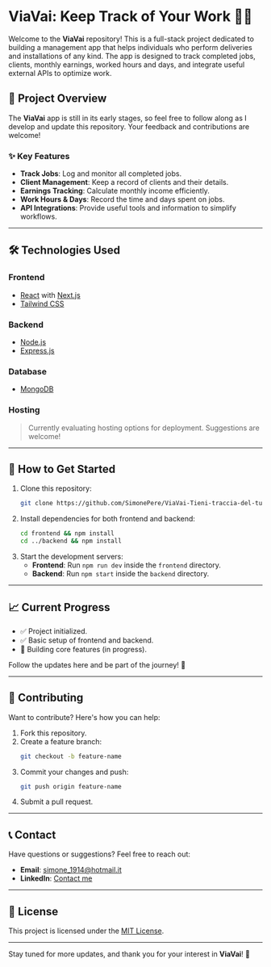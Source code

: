 # ViaVai: Keep Track of Your Work 🚚💼

Welcome to the **ViaVai** repository! This is a full-stack project dedicated to building a management app that helps individuals who perform deliveries and installations of any kind. The app is designed to track completed jobs, clients, monthly earnings, worked hours and days, and integrate useful external APIs to optimize work.

## 🚀 Project Overview
The **ViaVai** app is still in its early stages, so feel free to follow along as I develop and update this repository. Your feedback and contributions are welcome!

### ✨ Key Features
- **Track Jobs**: Log and monitor all completed jobs.
- **Client Management**: Keep a record of clients and their details.
- **Earnings Tracking**: Calculate monthly income efficiently.
- **Work Hours & Days**: Record the time and days spent on jobs.
- **API Integrations**: Provide useful tools and information to simplify workflows.

---

## 🛠️ Technologies Used
### **Frontend**
- [React](https://reactjs.org/) with [Next.js](https://nextjs.org/)
- [Tailwind CSS](https://tailwindcss.com/)

### **Backend**
- [Node.js](https://nodejs.org/)
- [Express.js](https://expressjs.com/)

### **Database**
- [MongoDB](https://www.mongodb.com/)

### Hosting
> Currently evaluating hosting options for deployment. Suggestions are welcome!

---

## 🌟 How to Get Started
1. Clone this repository:
   ```bash
   git clone https://github.com/SimonePere/ViaVai-Tieni-traccia-del-tuo-lavoro.git
   ```
2. Install dependencies for both frontend and backend:
   ```bash
   cd frontend && npm install
   cd ../backend && npm install
   ```
3. Start the development servers:
   - **Frontend**: Run `npm run dev` inside the `frontend` directory.
   - **Backend**: Run `npm start` inside the `backend` directory.

---

## 📈 Current Progress
- ✅ Project initialized.
- ✅ Basic setup of frontend and backend.
- 🔄 Building core features (in progress).

Follow the updates here and be part of the journey! 🚀

---

## 🤝 Contributing
Want to contribute? Here's how you can help:
1. Fork this repository.
2. Create a feature branch:
   ```bash
   git checkout -b feature-name
   ```
3. Commit your changes and push:
   ```bash
   git push origin feature-name
   ```
4. Submit a pull request.

---

## 📞 Contact
Have questions or suggestions? Feel free to reach out:
- **Email**: [simone_1914@hotmail.it](mailto:simone_1914@hotmail.it)
- **LinkedIn**: [Contact me](https://www.linkedin.com/in/simone-mele-9058b41b0/)

---

## 📜 License
This project is licensed under the [MIT License](LICENSE).

---

Stay tuned for more updates, and thank you for your interest in **ViaVai**! 🌟
